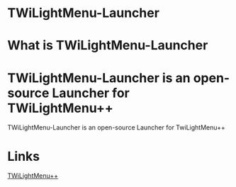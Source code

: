 # TWiLightMenu-Launcher
# What is TWiLightMenu-Launcher
TWiLightMenu-Launcher is an open-source Launcher for TWiLightMenu++
=======
TWiLightMenu-Launcher is an open-source Launcher for TwiLightMenu++

# Links
[TWiLightMenu++](https://github.com/RocketRobz/TWiLightMenu)